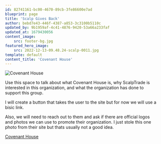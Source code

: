 ```yaml
---
id: 82741161-bc00-4670-89cb-3fe86600e7ad
blueprint: page
title: 'Scalp Gives Back'
author: bebd7e43-446f-4387-a853-3c3100b5110c
updated_by: 9b1959af-4c41-4876-9420-53a66a233faf
updated_at: 1679430056
content_image:
    src: footer-bg.jpg
featured_hero_image:
    src: 2022-12-13-09.48.24-scalp-0011.jpg
template: default
content_title: 'Covenant House'
---
```


![Covenant House](https://scalptrade.test/assets/logo.png)

Use this space to talk about what Covenant House is, why ScalpTrade is interested in this organization, and what the organization has done to support this group.

I will create a button that takes the user to the site but for now we will use a bisic link.

Also, we will need to reach out to them and ask if there are official logos and photos we can use to promote their organization. I just stole this one photo from their site but thats usually not a good idea.

[Covenant House](www.covenanthouse.org)
